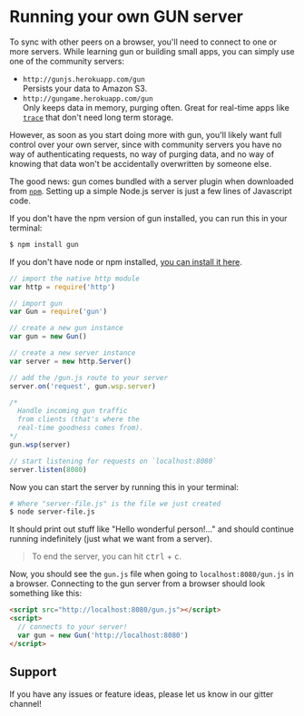# Running your own GUN server

To sync with other peers on a browser, you'll need to connect to one or more servers. While learning gun or building small apps, you can simply use one of the community servers:

 - `http://gunjs.herokuapp.com/gun`<br />
   Persists your data to Amazon S3.
 - `http://gungame.herokuapp.com/gun`<br />
   Only keeps data in memory, purging often. Great for real-time apps like [`trace`](http://trace.gundb.io/) that don't need long term storage.

However, as soon as you start doing more with gun, you'll likely want full control over your own server, since with community servers you have no way of authenticating requests, no way of purging data, and no way of knowing that data won't be accidentally overwritten by someone else.

The good news: gun comes bundled with a server plugin when downloaded from [`npm`](https://npmjs.com/package/gun). Setting up a simple Node.js server is just a few lines of Javascript code.

If you don't have the npm version of gun installed, you can run this in your terminal:

```bash
$ npm install gun
```

If you don't have node or npm installed, [you can install it here](https://nodejs.org/en/).

```javascript
// import the native http module
var http = require('http')

// import gun
var Gun = require('gun')

// create a new gun instance
var gun = new Gun()

// create a new server instance
var server = new http.Server()

// add the /gun.js route to your server
server.on('request', gun.wsp.server)

/*
  Handle incoming gun traffic
  from clients (that's where the
  real-time goodness comes from).
*/
gun.wsp(server)

// start listening for requests on `localhost:8080`
server.listen(8080)
```

Now you can start the server by running this in your terminal:

```bash
# Where "server-file.js" is the file we just created
$ node server-file.js
```

It should print out stuff like "Hello wonderful person!..." and should continue running indefinitely (just what we want from a server).

> To end the server, you can hit <kbd>ctrl</kbd> + <kbd>c</kbd>.

Now, you should see the `gun.js` file when going to `localhost:8080/gun.js` in a browser.
Connecting to the gun server from a browser should look something like this:

```html
<script src="http://localhost:8080/gun.js"></script>
<script>
  // connects to your server!
  var gun = new Gun('http://localhost:8080')
</script>
```

## Support
If you have any issues or feature ideas, please let us know in our gitter channel!